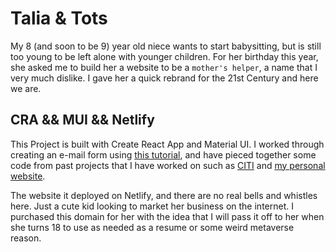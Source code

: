 # Talia & Tots

My 8 (and soon to be 9) year old niece wants to start babysitting, but is still too young to be left alone with younger children. For her birthday this year, she asked me to build her a website to be a `mother's helper`, a name that I very much dislike. I gave her a quick rebrand for the 21st Century and here we are.

## CRA && MUI && Netlify

This Project is built with Create React App and Material UI. I worked through creating an e-mail form using [this tutorial](https://placidowang.medium.com/how-to-add-an-email-form-to-your-react-website-for-free-using-emailjs-and-react-hook-form-7267d6365291), and have pieced together some code from past projects that I have worked on such as [CITI](http://careerintech.ca) and [my personal website](http://connkat.com).

The website it deployed on Netlify, and there are no real bells and whistles here. Just a cute kid looking to market her business on the internet. I purchased this domain for her with the idea that I will pass it off to her when she turns 18 to use as needed as a resume or some weird metaverse reason. 
